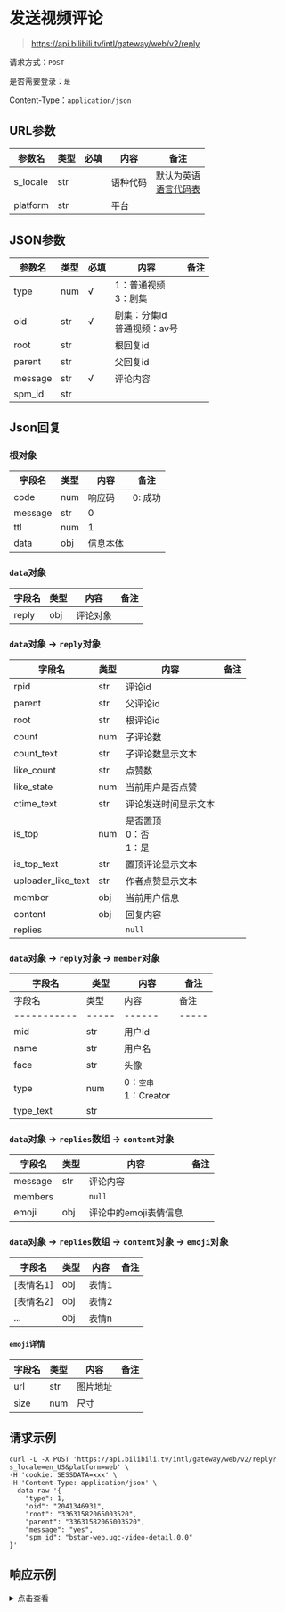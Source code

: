 # 发送视频评论

> https://api.bilibili.tv/intl/gateway/web/v2/reply

请求方式：`POST`

是否需要登录：`是`

Content-Type：`application/json`

## URL参数

| 参数名      | 类型  | 必填  | 内容   | 备注                                |
|----------|-----|-----|------|-----------------------------------|
| s_locale | str |     | 语种代码 | 默认为英语<br/>[语言代码表](../language.md) |
| platform | str |     | 平台   |                                   |

## JSON参数

| 参数名     | 类型  | 必填  | 内容                   | 备注  |
|---------|-----|-----|----------------------|-----|
| type    | num | √   | 1：普通视频<br/>3：剧集      |     |
| oid     | str | √   | 剧集：分集id<br/>普通视频：av号 |     |
| root    | str |     | 根回复id                |     |
| parent  | str |     | 父回复id                |     |
| message | str | √   | 评论内容                 |     |
| spm_id  | str |     |                      |     |

## Json回复

### 根对象

| 字段名     | 类型  | 内容   | 备注    |
|---------|-----|------|-------|
| code    | num | 响应码  | 0: 成功 |
| message | str | 0    |       |
| ttl     | num | 1    |       |
| data    | obj | 信息本体 |       |

### `data`对象

| 字段名   | 类型  | 内容   | 备注  |
|-------|-----|------|-----|
| reply | obj | 评论对象 |     |

### `data`对象 -> `reply`对象

| 字段名                | 类型  | 内容                   | 备注  |
|--------------------|-----|----------------------|-----|
| rpid               | str | 评论id                 |     |
| parent             | str | 父评论id                |     |
| root               | str | 根评论id                |     |
| count              | num | 子评论数                 |     |
| count_text         | str | 子评论数显示文本             |     |
| like_count         | str | 点赞数                  |     |
| like_state         | num | 当前用户是否点赞             |     |
| ctime_text         | str | 评论发送时间显示文本           |     |
| is_top             | num | 是否置顶<br/>0：否<br/>1：是 |     |
| is_top_text        | str | 置顶评论显示文本             |     |
| uploader_like_text | str | 作者点赞显示文本             |     |
| member             | obj | 当前用户信息               |     |
| content            | obj | 回复内容                 |     |
| replies            |     | `null`               |     |

### `data`对象 -> `reply`对象 -> `member`对象

| 字段名         | 类型    | 内容                   | 备注    |
|-------------|-------|----------------------|-------|
| 字段名         | 类型    | 内容                   | 备注    |
| ----------- | ----- | ------               | ----- |
| mid         | str   | 用户id                 |       |
| name        | str   | 用户名                  |       |
| face        | str   | 头像                   |       |
| type        | num   | 0：`空串`<br/>1：Creator |       |
| type_text   | str   |                      |       |

### `data`对象 -> `replies`数组 -> `content`对象

| 字段名     | 类型  | 内容            | 备注  |
|---------|-----|---------------|-----|
| message | str | 评论内容          |     |
| members |     | `null`        |     |
| emoji   | obj | 评论中的emoji表情信息 |     |

### `data`对象 -> `replies`数组 -> `content`对象 -> `emoji`对象

| 字段名    | 类型  | 内容  | 备注  |
|--------|-----|-----|-----|
| [表情名1] | obj | 表情1 |     |
| [表情名2] | obj | 表情2 |     |
| ...    | obj | 表情n |     |

#### `emoji`详情

| 字段名  | 类型  | 内容   | 备注  |
|------|-----|------|-----|
| url  | str | 图片地址 |     |
| size | num | 尺寸   |     |

## 请求示例

```shell
curl -L -X POST 'https://api.bilibili.tv/intl/gateway/web/v2/reply?s_locale=en_US&platform=web' \
-H 'cookie: SESSDATA=xxx' \
-H 'Content-Type: application/json' \
--data-raw '{
    "type": 1,
    "oid": "2041346931",
    "root": "33631582065003520",
    "parent": "33631582065003520",
    "message": "yes",
    "spm_id": "bstar-web.ugc-video-detail.0.0"
}'
```

## 响应示例

<details>
<summary>点击查看</summary>

```json
{
  "code": 0,
  "message": "0",
  "ttl": 1,
  "data": {
    "reply": {
      "rpid": "35589662815290368",
      "parent": "33631582065003520",
      "root": "33631582065003520",
      "count": 0,
      "count_text": "",
      "like_count": "",
      "like_state": 0,
      "ctime_text": "Just now",
      "is_top": 0,
      "is_top_text": "",
      "uploader_like_text": "",
      "member": {
        "mid": "1709658507",
        "name": "Rikka Takanashi (QAQ)",
        "face": "https://pic.bstarstatic.com/face/98bce5ddb2e5c1c6188b2a6ba2cce1e50fdd4ab5.png",
        "type": 0,
        "type_text": ""
      },
      "content": {
        "message": "yes",
        "members": null,
        "emoji": {}
      },
      "replies": null
    }
  }
}
```

</details>